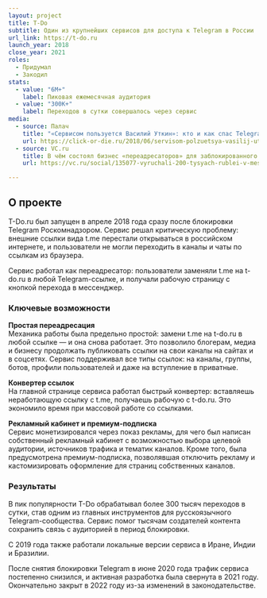 ```yaml
---
layout: project
title: T-Do
subtitle: Один из крупнейших сервисов для доступа к Telegram в России
url_link: https://t-do.ru
launch_year: 2018
close_year: 2021
roles:
  - Придумал
  - Закодил
stats:
  - value: "6M+"
    label: Пиковая ежемесячная аудитория
  - value: "300K+"
    label: Переходов в сутки совершалось через сервис
media:
  - source: Палач
    title: "«Сервисом пользуется Василий Уткин»: кто и как спас Telegram для внешнего мира"
    url: https://click-or-die.ru/2018/06/servisom-polzuetsya-vasilij-utkin-kto-i-kak-spas-telegram-dlya-vneshnego-mira/
  - source: VC.ru
    title: В чём состоял бизнес «переадресаторов» для заблокированного Telegram
    url: https://vc.ru/social/135077-vyruchali-200-tysyach-rublei-v-mesyac-rashodov-malo-v-chem-sostoyal-biznes-pereadresatorov-dlya-zablokirovannogo-telegram

---
```


## О проекте

T-Do.ru был запущен в апреле 2018 года сразу после блокировки Telegram Роскомнадзором. Сервис решал критическую проблему: внешние ссылки вида t.me перестали открываться в российском интернете, и пользователи не могли переходить в каналы и чаты по ссылкам из браузера.

Сервис работал как переадресатор: пользователи заменяли t.me на t-do.ru в любой Telegram-ссылке, и получали рабочую страницу с кнопкой перехода в мессенджер.

### Ключевые возможности

**Простая переадресация**  
Механика работы была предельно простой: замени t.me на t-do.ru в любой ссылке — и она снова работает. Это позволило блогерам, медиа и бизнесу продолжать публиковать ссылки на свои каналы на сайтах и в соцсетях. Сервис поддерживал все типы ссылок: на каналы, группы, ботов, профили пользователей и даже на вступление в приватные. 

**Конвертер ссылок**  
На главной странице сервиса работал быстрый конвертер: вставляешь неработающую ссылку с t.me, получаешь рабочую с t-do.ru. Это экономило время при массовой работе со ссылками.

**Рекламный кабинет и премиум-подписка**  
Сервис монетизировался через показ рекламы, для чего был написан собственный рекламный кабинет с возможностью выбора целевой аудитории, источников трафика и тематик каналов. Кроме того, была предусмотрена премиум-подписка, позволявшая отключить рекламу и кастомизировать оформление для страниц собственных каналов.

### Результаты

В пик популярности T-Do обрабатывал более 300 тысяч переходов в сутки, став одним из главных инструментов для русскоязычного Telegram-сообщества. Сервис помог тысячам создателей контента сохранить связь с аудиторией в период блокировки. 

С 2019 года также работали локальные версии сервиса в Иране, Индии и Бразилии.

После снятия блокировки Telegram в июне 2020 года трафик сервиса постепенно снизился, и активная разработка была свернута в 2021 году. Окончательно закрыт в 2022 году из-за изменений в законодательстве.

